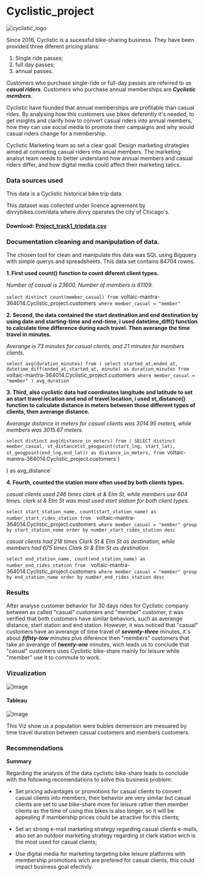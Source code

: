 # Cyclistic_project                 

![cyclistic_logo](https://user-images.githubusercontent.com/115048292/201795224-d4076c36-ab15-449a-bad2-7e517ec421d2.jpg)



Since 2016, Cyclistic is a sucessful bike-sharing business. They have been provided three diferent pricing plans:

1. Single ride passes;
2. full day passes;
3. annual passes.

Customers who purchase single-ride or full-day passes are referred to as _**casual riders**_. Customers
who purchase annual memberships are _**Cyclistic members**_.

Cyclistic have founded that annual memberships are profitable than casual rides. By analysing how this customers use bikes deferently it's needed, to get insights and clarify how to convert casual riders into annual members, how they can use social media to promote their campaigns and why would casual riders change for a membership.

Cyclistic Marketing team as set a clear goal: Design marketing strategies aimed at converting casual riders into anual members. The marketing analsyt team needs to better understand how annual members and casual riders differ, and how digital media could affect their marketing tatics.

### Data sources used
This data is a Cyclistic historical bike trip data.

This dataset was collected under licence agreement by divvybikes.com/data where divvy operates the city of Chicago's.

#### Download:  [Project_track1_tripdata.csv](https://github.com/SandroLelis/Cyclistic_project/files/10008024/Project_track1_tripdata.csv)


### Documentation cleaning and manipulation of data.

The chosen tool for clean and manipulate this data was SQL using Bigquery with simple querys and spreadsheets. This data set contains 84704 rowns.


**1. First used count() function to count diferent client types.**

 _Number of casual is 23600. Number of members is 61109._

`select distinct count(member_casual)
from `voltaic-mantra-364014.Cyclistic_project.customers`
where member_casual = "member"`

**2. Second, the data contained the start destination and end destination by  using date and starting-time and end-time, i used datetime_diff() function to calculate time difference during each travel. Then averange the time travel in minutes.**

_Averange  is 73 minutes for casual clients, and 21 minutes for members clients._

`select avg(duration_minutes) from
(
  select started_at,ended_at,
  datetime_diff(ended_at,started_at, minute) as duration_minutes
  from `voltaic-mantra-364014.Cyclistic_project.customers`
  where member_casual = "member"
) avg_duration`

**3. Third, also cyclistic data had coordinates langitude and latitude to set an start travel location and end of travel location, i used st_distance() function to calculate distance in meters between those different types of clients, then averange distance.**
 
_Averange distance in meters for casual clients was 3014.95 meters, while members was 3015.67 meters._

`select distinct avg(distance_in_meters) from
(
SELECT distinct member_casual,
    st_distance(st_geogpoint(start_lng, start_lat), st_geogpoint(end_lng,end_lat)) as distance_in_meters,
    from `voltaic-mantra-364014.Cyclistic_project.customers`)
    
) as avg_distance`

**4. Fourth, counted the station more often used by both clients types.**

_casual clients used 246 times clark st & Elm St, while members use 604 times. clark st & Elm St was most used start station for both client types._ 

`select start_station_name, count(start_station_name) as number_start_rides_station from  `voltaic-mantra-364014.Cyclistic_project.customers` where member_casual = "member" group by start_station_name order by number_start_rides_station desc`

_casual clients had 218 times Clark St & Elm St as destination, while members had 675 times Clark St & Elm St as destination._

`select end_station_name, count(end_station_name) as number_end_rides_station from  `voltaic-mantra-364014.Cyclistic_project.customers` where member_casual = "member" group by end_station_name order by number_end_rides_station desc`

### Results

After analyse customer behavior for 30 days rides for Cyclistic company between as called "casual" customers and "member" customer, it was verified that both customers have similar behaviors, such as averange distance, start station and end station. However, it was noticed that "casual" customers have an averange of time travel of _**seventy-three**_ minutes, it´s about _**fifhty-tow**_ minutes plus diference then "members" customers that take an averange of _**twenty-one**_ minutes, wich leads us to conclude that "casual" customers uses Cyclistic bike-share mainly for leisure while "member" use it to commute to work.    

### Vizualization



![Image](https://user-images.githubusercontent.com/115048292/201708846-5d982aeb-2049-4cf2-9812-663854ea7bfe.png)

#### Tableau

![Image](https://user-images.githubusercontent.com/115048292/201484142-87a53e24-8795-4531-8f04-ee923f5dfc87.png)

This Viz show us a population were bubles demension are mesuared by time travel duration between casual customers and members customers.

### Recommendations

**Summary**

Regarding the analysis of the data cyclistic bike-share leads to conclude with the following recomendations to solve this business problem:

- Set pricing advantages or promotions for casual clients to convert casual clients into members, their behavior are very similar but casual clients are set to use bike-share more for leisure rather then member clients as the time of using this bikes is also longer, so it will be appealing if mambership prices could be atractive for this clients;

- Set an strong e-mail marketing strategy regarding casual clients e-mails, also set an outdoor marketing strategy regarding st clark station wich is the most used for casual clients;

- Use digital media for marketing targeting bike leisure platforms with membership promotions wich are prefered for casual clients, this could impact business goal efectivly.   
